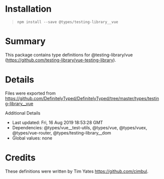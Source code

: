 # Installation
> `npm install --save @types/testing-library__vue`

# Summary
This package contains type definitions for @testing-library/vue (https://github.com/testing-library/vue-testing-library).

# Details
Files were exported from https://github.com/DefinitelyTyped/DefinitelyTyped/tree/master/types/testing-library__vue

Additional Details
 * Last updated: Fri, 16 Aug 2019 18:53:28 GMT
 * Dependencies: @types/vue__test-utils, @types/vue, @types/vuex, @types/vue-router, @types/testing-library__dom
 * Global values: none

# Credits
These definitions were written by Tim Yates <https://github.com/cimbul>.
